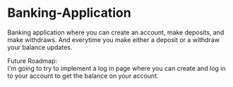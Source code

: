 # Banking-Application

Banking application where you can create an account, make deposits, and make withdraws. And everytime you make either a deposit or a withdraw your balance updates.

Future Roadmap:</br>
I'm going to try to implement a log in page where you can create and log in to your account to get the balance on your account. 
